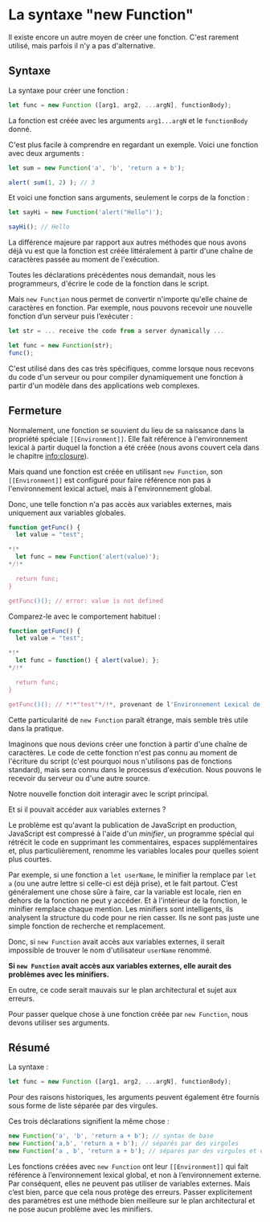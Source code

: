 
# La syntaxe "new Function"

Il existe encore un autre moyen de créer une fonction. C'est rarement utilisé, mais parfois il n'y a pas d'alternative.

## Syntaxe

La syntaxe pour créer une fonction :

```js
let func = new Function ([arg1, arg2, ...argN], functionBody);
```

La fonction est créée avec les arguments `arg1...argN` et le `functionBody` donné.

C'est plus facile à comprendre en regardant un exemple. Voici une fonction avec deux arguments :

```js run
let sum = new Function('a', 'b', 'return a + b');

alert( sum(1, 2) ); // 3
```

Et voici une fonction sans arguments, seulement le corps de la fonction :

```js run
let sayHi = new Function('alert("Hello")');

sayHi(); // Hello
```

La différence majeure par rapport aux autres méthodes que nous avons déjà vu est que la fonction est créée littéralement à partir d'une chaîne de caractères passée au moment de l'exécution.

Toutes les déclarations précédentes nous demandait, nous les programmeurs, d'écrire le code de la fonction dans le script.

Mais `new Function` nous permet de convertir n'importe qu'elle chaine de caractères en fonction. Par exemple, nous pouvons recevoir une nouvelle fonction d’un serveur puis l’exécuter :

```js
let str = ... receive the code from a server dynamically ...

let func = new Function(str);
func();
```

C'est utilisé dans des cas très spécifiques, comme lorsque nous recevons du code d'un serveur ou pour compiler dynamiquement une fonction à partir d'un modèle dans des applications web complexes.

## Fermeture

Normalement, une fonction se souvient du lieu de sa naissance dans la propriété spéciale `[[Environment]]`. Elle fait référence à l'environnement lexical à partir duquel la fonction a été créée (nous avons couvert cela dans le chapitre <info:closure>).

Mais quand une fonction est créée en utilisant `new Function`, son `[[Environment]]` est configuré pour faire référence non pas à l'environnement lexical actuel, mais à l'environnement global.

Donc, une telle fonction n'a pas accès aux variables externes, mais uniquement aux variables globales.

```js run
function getFunc() {
  let value = "test";

*!*
  let func = new Function('alert(value)');
*/!*

  return func;
}

getFunc()(); // error: value is not defined
```

Comparez-le avec le comportement habituel :

```js run
function getFunc() {
  let value = "test";

*!*
  let func = function() { alert(value); };
*/!*

  return func;
}

getFunc()(); // *!*"test"*/!*, provenant de l'Environnement Lexical de getFunc
```

Cette particularité de `new Function` paraît étrange, mais semble très utile dans la pratique.

Imaginons que nous devions créer une fonction à partir d'une chaîne de caractères. Le code de cette fonction n'est pas connu au moment de l'écriture du script (c'est pourquoi nous n'utilisons pas de fonctions standard), mais sera connu dans le processus d'exécution. Nous pouvons le recevoir du serveur ou d'une autre source.

Notre nouvelle fonction doit interagir avec le script principal.

Et si il pouvait accéder aux variables externes ?

Le problème est qu'avant la publication de JavaScript en production, JavaScript est compressé à l'aide d'un *minifier*, un programme spécial qui rétrécit le code en supprimant les commentaires, espaces supplémentaires et, plus particulièrement, renomme les variables locales pour quelles soient plus courtes.

Par exemple, si une fonction a `let userName`, le minifier la remplace par `let a` (ou une autre lettre si celle-ci est déjà prise), et le fait partout. C’est généralement une chose sûre à faire, car la variable est locale, rien en dehors de la fonction ne peut y accéder. Et à l'intérieur de la fonction, le minifier remplace chaque mention. Les minifiers sont intelligents, ils analysent la structure du code pour ne rien casser. Ils ne sont pas juste une simple fonction de recherche et remplacement.

Donc, si `new Function` avait accès aux variables externes, il serait impossible de trouver le nom d'utilisateur `userName` renommé.

**Si `new Function` avait accès aux variables externes, elle aurait des problèmes avec les minifiers.**

En outre, ce code serait mauvais sur le plan architectural et sujet aux erreurs.

Pour passer quelque chose à une fonction créée par `new Function`, nous devons utiliser ses arguments.

## Résumé

La syntaxe :

```js
let func = new Function ([arg1, arg2, ...argN], functionBody);
```

Pour des raisons historiques, les arguments peuvent également être fournis sous forme de liste séparée par des virgules.

Ces trois déclarations signifient la même chose :

```js
new Function('a', 'b', 'return a + b'); // syntax de base
new Function('a,b', 'return a + b'); // séparés par des virgules
new Function('a , b', 'return a + b'); // séparés par des virgules et espacés
```

Les fonctions créées avec `new Function` ont leur `[[Environment]]` qui fait référence à l’environnement lexical global, et non à l’environnement externe. Par conséquent, elles ne peuvent pas utiliser de variables externes. Mais c’est bien, parce que cela nous protège des erreurs. Passer explicitement des paramètres est une méthode bien meilleure sur le plan architectural et ne pose aucun problème avec les minifiers.
